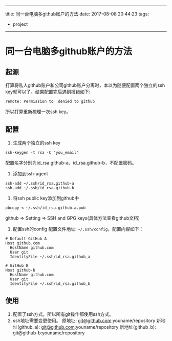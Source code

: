 ----
title: 同一台电脑多github账户的方法
date: 2017-08-08 20:44:23
tags:
- project
----
# 同一台电脑多github账户的方法

## 起源

打算将私人github账户和公司github账户分离时，本以为随便配置两个独立的ssh key就可以了。结果配置完后遇到报错如下:
```
remote: Permission to  denied to github
```
所以打算重新梳理一次ssh key。

## 配置
1. 生成两个独立的ssh key
  ```
  ssh-keygen -t rsa -C "you_email"
  ```
  配置名字分别为id_rsa.github-a、id_rsa.github-b，不配置密码。

1. 添加到ssh-agent
  ```
  ssh-add ~/.ssh/id_rsa.github-a
  ssh-add ~/.ssh/id_rsa.github-b
  ```

1. 将ssh public key添加到github中
  ```
  pbcopy < ~/.ssh/id_rsa.github.a.pub
  ```
  github => Setting => SSH and GPG keys(具体方法查看github文档)

1. 配置ssh的config
  配置文件地址: `~/.ssh/config`，配置内容如下：
  ```
  # Default GitHub A
  Host github.com
    HostName github.com
    User git
    IdentityFile ~/.ssh/id_rsa.github_a

  # GitHub B
  Host github-b
    HostName github.com
    User git
    IdentityFile ~/.ssh/id_rsa.github_b
  ```

## 使用
1. 配置了ssh方式，所以所有git操作都使用ssh方式。
1. ssh地址需要变更使用。
  原地址: git@github.com:youname/repository
  新地址(github_a): git@github.com:youname/repository
  新地址(github_b): git@github-b:youname/repository



